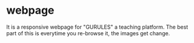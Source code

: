 # webpage
It is a responsive webpage for "GURULES" a teaching platform.
The best part of this is everytime you re-browse it, the images get change. 

